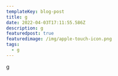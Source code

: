 ```yaml
---
templateKey: blog-post
title: g
date: 2022-04-03T17:11:55.586Z
description: g
featuredpost: true
featuredimage: /img/apple-touch-icon.png
tags:
  - g
---
```

g
